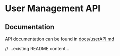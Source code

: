# User Management API

## Documentation

API documentation can be found in [docs/userAPI.md](docs/api-documentation.md)

// ...existing README content...
